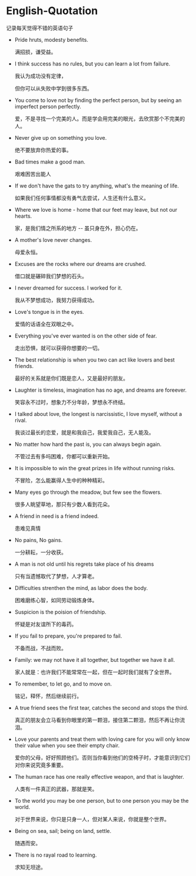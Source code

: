 # English-Quotation
记录每天觉得不错的英语句子

- Pride hruts, modesty benefits.

  满招损，谦受益。

- I think success has no rules, but you can learn a lot from failure.

  我认为成功没有定律，

  但你可以从失败中学到很多东西。

- You come to love not by finding the perfect person, but by seeing an imperfect person perfectly.

  爱，不是寻找一个完美的人。而是学会用完美的眼光，去欣赏那个不完美的人。

- Never give up on something you love.

  绝不要放弃你热爱的事。

- Bad times make a good man.

  艰难困苦出能人

- If we don't have the gats to try anything, what's the meaning of life.

  如果我们任何事情都没有勇气去尝试，人生还有什么意义。

- Where we love is home - home that our feet may leave, but not our hearts.

  家，是我们情之所系的地方 -- 虽只身在外，担心仍在。

- A mother's love never changes.

  母爱永恒。

- Excuses are the rocks where our dreams are crushed.

  借口就是碾碎我们梦想的石头。

- I never dreamed for success. I worked for it.

  我从不梦想成功，我努力获得成功。

- Love's tongue is in the eyes.

  爱情的话语全在双眼之中。

- Everything you've ever wanted is on the other side of fear.

  走出恐惧，就可以获得你想要的一切。

- The best relationship is when you two can act like lovers and best friends.

  最好的关系就是你们既是恋人，又是最好的朋友。

- Laughter is timeless, imagination has no age, and dreams are foreever.

  笑容永不过时，想象力不分年龄，梦想永不终结。

- I talked about love, the longest is narcissistic, I love myself, without a rival.

  我谈过最长的恋爱，就是和我自己，我爱我自己，无人能及。

- No matter how hard the past is, you can always begin again.

  不管过去有多吗困难，你都可以重新开始。

- It is impossible to win the great prizes in life without running risks.

  不冒险，怎么能赢得人生中的种种精彩。

- Many eyes go through the meadow, but few see the flowers.

  很多人眺望草地，那只有少数人看到花朵。

- A friend in need is a friend indeed.

  患难见真情

- No pains, No gains.

  一分耕耘，一分收获。
  
- A man is not old until his regrets take place of his dreams

  只有当遗憾取代了梦想，人才算老。

- Difficulties strenthen the mind, as labor does the body.

  困难磨练心智，如同劳动锻炼身体。

- Suspicion is the poision of friendship.

  怀疑是对友谊所下的毒药。

- If you fail to prepare, you're prepared to fail.

  不备而战，不战而败。

- Family: we may not have it all together, but together we have it all.

  家人就是：也许我们不能常常在一起，但在一起时我们就有了全世界。

- To remember, to let go, and to move on.

  铭记，释怀，然后继续前行。

- A true friend sees the first tear, catches the second and stops the third.

  真正的朋友会立马看到你眼里的第一颗泪，接住第二颗泪，然后不再让你流泪。
  
- Love your parents and treat them with loving care for you will only know their value when you see their empty chair.

  爱你的父母，好好照顾他们。否则当你看到他们的空椅子时，才能意识到它们对你来说究竟多重要。

- The human race has one really effective weapon, and that is laughter.

  人类有一件真正的武器，那就是笑。

- To the world you may be one person, but to one person you may be the world.

  对于世界来说，你只是只身一人，但对某人来说，你就是整个世界。

- Being on sea, sail; being on land, settle.

  随遇而安。

- There is no rayal road to learning.

  求知无坦途。